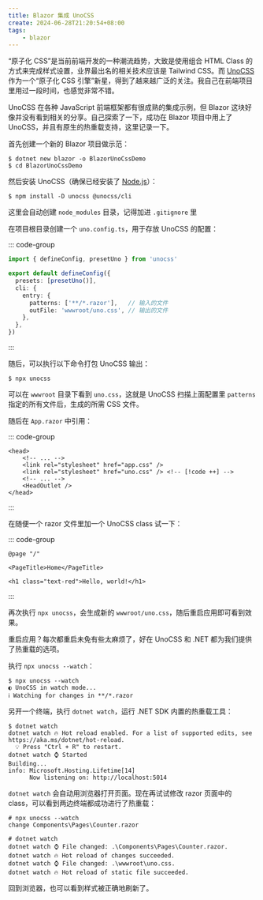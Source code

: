 ```yaml
---
title: Blazor 集成 UnoCSS
create: 2024-06-28T21:20:54+08:00
tags:
    - blazor
---
```


“原子化 CSS”是当前前端开发的一种潮流趋势，大致是使用组合 HTML Class 的方式来完成样式设置，业界最出名的相关技术应该是 Tailwind CSS。而 [UnoCSS](https://unocss.dev) 作为一个“原子化 CSS 引擎”新星，得到了越来越广泛的关注。我自己在前端项目里用过一段时间，也感觉非常不错。

UnoCSS 在各种 JavaScript 前端框架都有很成熟的集成示例，但 Blazor 这块好像并没有看到相关的分享。自己探索了一下，成功在 Blazor 项目中用上了 UnoCSS，并且有原生的热重载支持，这里记录一下。

首先创建一个新的 Blazor 项目做示范：

```shell
$ dotnet new blazor -o BlazorUnoCssDemo
$ cd BlazorUnoCssDemo
```

然后安装 UnoCSS（确保已经安装了 [Node.js](https://nodejs.org/)）：

```shell
$ npm install -D unocss @unocss/cli
```

这里会自动创建 `node_modules` 目录，记得加进 `.gitignore` 里

在项目根目录创建一个 `uno.config.ts`，用于存放 UnoCSS 的配置：

::: code-group
```ts [uno.config.ts]
import { defineConfig, presetUno } from 'unocss'

export default defineConfig({
  presets: [presetUno()],
  cli: {
    entry: {
      patterns: ['**/*.razor'],   // 输入的文件
      outFile: 'wwwroot/uno.css', // 输出的文件
    },
  },
})
```
:::

随后，可以执行以下命令打包 UnoCSS 输出：

```shell
$ npx unocss
```

可以在 `wwwroot` 目录下看到 `uno.css`，这就是 UnoCSS 扫描上面配置里 `patterns` 指定的所有文件后，生成的所需 CSS 文件。

随后在 `App.razor` 中引用：

::: code-group
```razor [App.razor]
<head>
    <!-- ... -->
    <link rel="stylesheet" href="app.css" />
    <link rel="stylesheet" href="uno.css" /> <!-- [!code ++] -->
    <!-- ... -->
    <HeadOutlet />
</head>
```
:::

在随便一个 razor 文件里加一个 UnoCSS class 试一下：

::: code-group
```razor{5} [Components/Pages/Home.razor]
@page "/"

<PageTitle>Home</PageTitle>

<h1 class="text-red">Hello, world!</h1>
```
:::

再次执行 `npx unocss`，会生成新的 `wwwroot/uno.css`，随后重启应用即可看到效果。

重启应用？每次都重启未免有些太麻烦了，好在 UnoCSS 和 .NET 都为我们提供了热重载的选项。

执行 `npx unocss --watch`：

```shell
$ npx unocss --watch
◐ UnoCSS in watch mode...
ℹ Watching for changes in **/*.razor
```

另开一个终端，执行 `dotnet watch`，运行 .NET SDK 内置的热重载工具：

```shell
$ dotnet watch
dotnet watch 🔥 Hot reload enabled. For a list of supported edits, see https://aka.ms/dotnet/hot-reload.
  💡 Press "Ctrl + R" to restart.
dotnet watch ⌚ Started
Building...
info: Microsoft.Hosting.Lifetime[14]
      Now listening on: http://localhost:5014
```

`dotnet watch` 会自动用浏览器打开页面。现在再试试修改 razor 页面中的 class，可以看到两边终端都成功进行了热重载：

```shell
# npx unocss --watch
change Components\Pages\Counter.razor

# dotnet watch
dotnet watch ⌚ File changed: .\Components\Pages\Counter.razor.
dotnet watch 🔥 Hot reload of changes succeeded.
dotnet watch ⌚ File changed: .\wwwroot\uno.css.
dotnet watch 🔥 Hot reload of static file succeeded.
```

回到浏览器，也可以看到样式被正确地刷新了。
